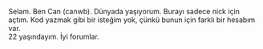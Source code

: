 Selam. Ben Can (canwb). 
Dünyada yaşıyorum. 
Burayı sadece nick için açtım. 
Kod yazmak gibi bir isteğim yok, çünkü bunun için farklı bir hesabım var.  
22 yaşındayım. 
İyi forumlar. 
